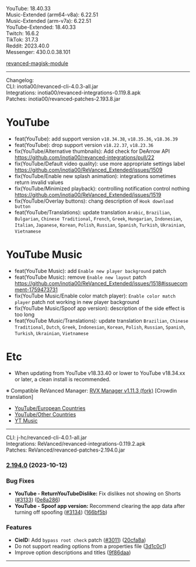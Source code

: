 YouTube: 18.40.33  
Music-Extended (arm64-v8a): 6.22.51  
Music-Extended (arm-v7a): 6.22.51  
YouTube-Extended: 18.40.33  
Twitch: 16.6.2  
TikTok: 31.7.3  
Reddit: 2023.40.0  
Messenger: 430.0.0.38.101  

[revanced-magisk-module](https://github.com/j-hc/revanced-magisk-module)  

---
Changelog:  
CLI: inotia00/revanced-cli-4.0.3-all.jar  
Integrations: inotia00/revanced-integrations-0.119.8.apk  
Patches: inotia00/revanced-patches-2.193.8.jar  

YouTube
==
- feat(YouTube): add support version `v18.34.38`, `v18.35.36`, `v18.36.39`
- feat(YouTube): drop support version `v18.22.37`, `v18.23.36`
- fix(YouTube/Alternative thumbnails): Add check for DeArrow API https://github.com/inotia00/revanced-integrations/pull/22
- fix(YouTube/Default video quality): use more appropriate settings label https://github.com/inotia00/ReVanced_Extended/issues/1509
- fix(YouTube/Enable new splash animation): integrations sometimes return invalid values
- fix(YouTube/Minimized playback): controlling notification control nothing https://github.com/inotia00/ReVanced_Extended/issues/1519
- fix(YouTube/Overlay buttons): chang description of `Hook download button`
- feat(YouTube/Translations): update translation
`Arabic`, `Brazilian`, `Bulgarian`, `Chinese Traditional`, `French`, `Greek`, `Hungarian`, `Indonesian`, `Italian`, `Japanese`, `Korean`, `Polish`, `Russian`, `Spanish`, `Turkish`, `Ukrainian`, `Vietnamese`


YouTube Music
==
- feat(YouTube Music): add `Enable new player background` patch
- feat(YouTube Music): remove `Enable new layout` patch https://github.com/inotia00/ReVanced_Extended/issues/1518#issuecomment-1759473731
- fix(YouTube Music/Enable color match player): `Enable color match player` patch not working in new player background
- fix(YouTube Music/Spoof app version): description of the side effect is too long
- feat(YouTube Music/Translations): update translation
`Brazilian`, `Chinese Traditional`, `Dutch`, `Greek`, `Indonesian`, `Korean`, `Polish`, `Russian`, `Spanish`, `Turkish`, `Ukrainian`, `Vietnamese`


Etc
==
- When updating from YouTube v18.33.40 or lower to YouTube v18.34.xx or later, a clean install is recommended.


※ Compatible ReVanced Manager: [RVX Manager v1.11.3 (fork)](https://github.com/inotia00/revanced-manager/releases/tag/v1.11.3)
[Crowdin translation]
- [YouTube/European Countries](https://crowdin.com/project/revancedextendedeu)
- [YouTube/Other Countries](https://crowdin.com/project/revancedextended)
- [YT Music](https://crowdin.com/project/revanced-music-extended)

---
CLI: j-hc/revanced-cli-4.0.1-all.jar  
Integrations: ReVanced/revanced-integrations-0.119.2.apk  
Patches: ReVanced/revanced-patches-2.194.0.jar  

### [2.194.0](https://github.com/ReVanced/revanced-patches/compare/v2.193.0...v2.194.0) (2023-10-12)


### Bug Fixes

* **YouTube - ReturnYouTubeDislike:** Fix dislikes not showing on Shorts ([#3133](https://github.com/ReVanced/revanced-patches/issues/3133)) ([0e8a286](https://github.com/ReVanced/revanced-patches/commit/0e8a2868e8e4328a6f02fa31537abc5e5ed220eb))
* **YouTube - Spoof app version:** Recommend clearing the app data after turning off spoofing ([#3134](https://github.com/ReVanced/revanced-patches/issues/3134)) ([166bf5b](https://github.com/ReVanced/revanced-patches/commit/166bf5b1aec5f8868b3895f7e24d2abc9037a7de))


### Features

* **CieID:** Add `bypass root check` patch ([#3011](https://github.com/ReVanced/revanced-patches/issues/3011)) ([20cfa8a](https://github.com/ReVanced/revanced-patches/commit/20cfa8a5cdebc7e81128c820a2aa01415a068320))
* Do not support reading options from a properties file ([3d1c0c1](https://github.com/ReVanced/revanced-patches/commit/3d1c0c1a958271c358755220b97b9dd92eb81d54))
* Improve option descriptions and titles ([9f86daa](https://github.com/ReVanced/revanced-patches/commit/9f86daa82271591bcaa9144d300a4810458fdd28))




---  
